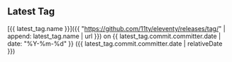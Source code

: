 ## Latest Tag

[{{ latest_tag.name }}]({{ "https://github.com/11ty/eleventy/releases/tag/" | append: latest_tag.name | url }}) on <time>{{ latest_tag.commit.committer.date | date: "%Y-%m-%d" }}</time> ({{ latest_tag.commit.committer.date | relativeDate }})
